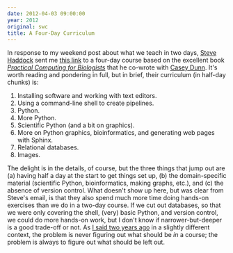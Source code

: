 ```yaml
---
date: 2012-04-03 09:00:00
year: 2012
original: swc
title: A Four-Day Curriculum
---
```

<p>In response to my weekend post about what we teach in two days, <a href="http://www.mbari.org/staff/haddock/">Steve Haddock</a> sent me <a href="http://www.duke.edu/~ccc14/pcfb/">this link</a> to a four-day course based on the excellent book <a href="http://practicalcomputing.org/"><em>Practical Computing for Biologists</em></a> that he co-wrote with <a href="http://www.brown.edu/Faculty/Dunn_Lab/">Casey Dunn</a>. It's worth reading and pondering in full, but in brief, their curriculum (in half-day chunks) is:</p>
<ol>
<li>Installing software and working with text editors.</li>
<li>Using a command-line shell to create pipelines.</li>
<li>Python.</li>
<li>More Python.</li>
<li>Scientific Python (and a bit on graphics).</li>
<li>More on Python graphics, bioinformatics, and generating web pages with Sphinx.</li>
<li>Relational databases.</li>
<li>Images.</li>
</ol>
<p>The delight is in the details, of course, but the three things that jump out are (a) having half a day at the start to get things set up, (b) the domain-specific material (scientific Python, bioinformatics, making graphs, etc.), and (c) the absence of version control.  What doesn't show up here, but was clear from Steve's email, is that they also spend much more time doing hands-on exercises than we do in a two-day course. If we cut out databases, so that we were only covering the shell, (very) basic Python, and version control, we could do more hands-on work, but I don't know if narrower-but-deeper is a good trade-off or not.  As <a href="http://pyvideo.org/video/320/pycon-2010--what-we--39-ve-learned-from-building-">I said two years ago</a> in a slightly different context, the problem is never figuring out what should be <em>in</em> a course; the problem is always to figure out what should be left out.</p>
